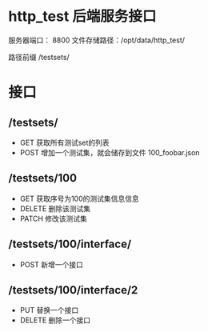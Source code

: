 # http_test 后端服务接口

服务器端口： 8800
文件存储路径：/opt/data/http_test/

路径前缀 /testsets/


# 接口
## /testsets/ 
* GET 获取所有测试set的列表
* POST 增加一个测试集，就会储存到文件 100_foobar.json

## /testsets/100
* GET 获取序号为100的测试集信息信息
* DELETE 删除该测试集
* PATCH 修改该测试集

## /testsets/100/interface/
* POST 新增一个接口

## /testsets/100/interface/2
* PUT 替换一个接口
* DELETE 删除一个接口